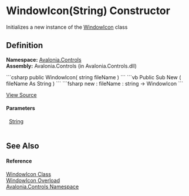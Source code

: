# WindowIcon(String) Constructor


Initializes a new instance of the <a href="T_Avalonia_Controls_WindowIcon">WindowIcon</a> class



## Definition
**Namespace:** <a href="N_Avalonia_Controls">Avalonia.Controls</a>  
**Assembly:** Avalonia.Controls (in Avalonia.Controls.dll)

<Tabs groupId="api-code-preview">
<TabItem value="csharp" label="C#">
```csharp
public WindowIcon(
	string fileName
)
```
</TabItem>
<TabItem value="vb" label="VB">
```vb
Public Sub New ( 
	fileName As String
)
```
</TabItem>
<TabItem value="fsharp" label="F#">
```fsharp
new : 
        fileName : string -> WindowIcon
```
</TabItem>
</Tabs>



<a href="https://github.com/AvaloniaUI/Avalonia/tree/master/src/Avalonia.Controls/WindowIcon.cs#L17" title="View the source code">View Source</a>



#### Parameters
<dl><dt>  <a href="https://learn.microsoft.com/dotnet/api/system.string" target="_blank" rel="noopener noreferrer">String</a></dt><dd> </dd></dl>

## See Also


#### Reference
<a href="T_Avalonia_Controls_WindowIcon">WindowIcon Class</a>  
<a href="Overload_Avalonia_Controls_WindowIcon__ctor">WindowIcon Overload</a>  
<a href="N_Avalonia_Controls">Avalonia.Controls Namespace</a>  

